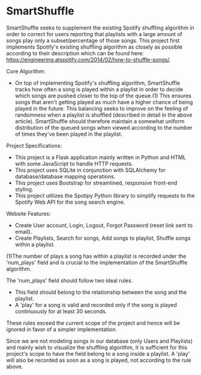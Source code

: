 # SmartShuffle
SmartShuffle seeks to supplement the existing Spotify shuffling algorithm in order to correct for users reporting that playlists with a large amount of songs play only a subset/percentage of those songs. This project first implements Spotify's existing shuffling algorithm as closely as possible according to their description which can be found here: https://engineering.atspotify.com/2014/02/how-to-shuffle-songs/. 

Core Algorithm:
  - On top of implementing Spotify's shuffling algorithm, SmartShuffle tracks how often a song is played within a playlist in order to decide which songs are pushed 
  closer to the top of the queue.(1) This ensures songs that aren't getting played as much have a higher chance of being played in the future. This balancing seeks to 
  improve on the feeling of randomness when a playlist is shuffled (described in detail in the above article). SmartShuffle should therefore maintain a somewhat uniform 
  distribution of the queued songs when viewed according to the number of times they've been played in the playlist.

Project Specifications:
  - This project is a Flask application mainly written in Python and HTML with some JavaScript to handle HTTP requests.
  - This project uses SQLite in conjunction with SQLAlchemy for database/database mapping operations.
  - This project uses Bootstrap for streamlined, responsive front-end styling.
  - This project utilizes the Spotipy Python library to simplify requests to the Spotify Web API for the song search engine.

Website Features:
  - Create User account, Login, Logout, Forgot Password (reset link sent to email).
  - Create Playlists, Search for songs, Add songs to playlist, Shuffle songs within a playlist.

(1)The number of plays a song has within a playlist is recorded under the 'num_plays' field and is crucial to the implementation of the SmartShuffle algorithm.

The 'num_plays' field should follow two ideal rules.
  - This field should belong to the relationship between the song and the playlist.
  - A 'play' for a song is valid and recorded only if the song is played continuously for at least 30 seconds.

  These rules exceed the current scope of the project and hence will be ignored in favor of a simpler implementation.

  Since we are not modeling songs in our database (only Users and Playlists) and mainly wish to visualize the shuffling algorithm, it is sufficient for this project's
  scope to have the field belong to a song inside a playlist. A 'play' will also be recorded as soon as a song is played, not according to the rule above.
